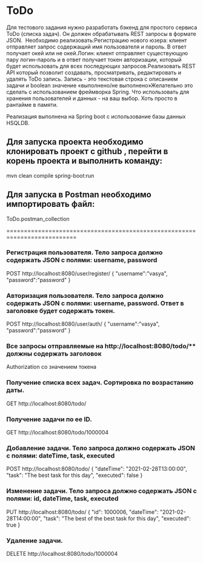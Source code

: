 # ToDo

Для тестового задания нужно разработать бэкенд для простого сервиса ToDo (списка задач). 
Он должен обрабатывать REST запросы в формате JSON. 
Необходимо реализовать:Регистрацию нового юзера: клиент отправляет запрос содержащий имя пользователя и пароль. 
В ответ получает окей или не окей.Логин: клиент отправляет существующую пару логин-пароль и в ответ получает токен авторизации, который будет использовать для всех последующих запросов.Реализовать REST API который позволит создавать, просматривать, редактировать и удалять ToDo запись. Запись - это текстовая строка с описанием задачи и boolean значение «выполнено/не выполнено»Желательно это сделать с использованием фреймворка Spring. 
Что использовать для хранения пользователей и данных - на ваш выбор. Хоть просто в рантайме в памяти.

Реализация выполнена на Spring boot с использование базы данных HSQLDB.

## Для запуска проекта необходимо клонировать проект с github , перейти в корень проекта и выполнить команду:
mvn clean compile spring-boot:run

## Для запуска в Postman необходимо импортировать файл: 
ToDo.postman_collection

==========================================================================

### Регистрация пользователя. Тело запроса должно содержать JSON с полями: username, password
POST http://localhost:8080/user/register/
{
"username":"vasya",
"password":"password"
}

### Авторизация пользователя. Тело запроса должно содержать JSON с полями: username, password. Ответ в заголовке будет содержать токен.
POST http://localhost:8080/user/auth/
{
"username":"vasya",
"password":"password"
}

### Все запросы отправляемые на http://localhost:8080/todo/** должны содержать заголовок
Authorization со значением токена

### Получение списка всех задач. Сортировка по возрастанию даты.
GET http://localhost:8080/todo/

### Получение задачи по ее ID.
GET http://localhost:8080/todo/1000004

### Добавление задачи. Тело запроса должно содержать JSON с полями: dateTime, task, executed
POST http://localhost:8080/todo/
{
"dateTime": "2021-02-28T13:00:00",
"task": "The best task for this day",
"executed": false
}

### Изменение задачи. Тело запроса должно содержать JSON с полями: id, dateTime, task, executed
PUT http://localhost:8080/todo/
{
"id": 1000006,
"dateTime": "2021-02-28T14:00:00",
"task": "The best of the best task for this day",
"executed": true
}

### Удаление задачи.
DELETE http://localhost:8080/todo/1000004


